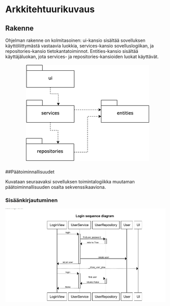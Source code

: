 # Arkkitehtuurikuvaus

## Rakenne

Ohjelman rakenne on kolmitasoinen: ui-kansio sisältää sovelluksen käyttöliittymästä vastaavia luokkia, services-kansio sovelluslogiikan, ja repositories-kansio tietokantatoiminnot. Entities-kansio sisältää käyttäjäluokan, jota services- ja repositories-kansioiden luokat käyttävät.
![Hakemistorakenne](./kuvat/Hakemistotakenne.png)



##Päätoiminnallisuudet

Kuvataan seuraavaksi sovelluksen toimintalogiikka muutaman päätoiminnallisuuden osalta sekvenssikaaviona.

### Sisäänkirjautuminen

![Sekvenssikaavio](./kuvat/sekvenssikaavio.jpg)

